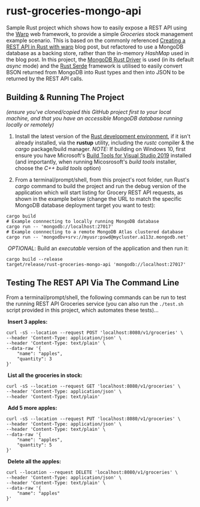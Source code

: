 # rust-groceries-mongo-api

Sample Rust project which shows how to easily expose a REST API using the [Warp](https://docs.rs/warp/) web framework, to provide a simple _Groceries_ stock management example scenario. This is based on the commonly referenced [Creating a REST API in Rust with warp](https://blog.logrocket.com/creating-a-rest-api-in-rust-with-warp/) blog post, but refactored to use a MongoDB database as a backing store, rather than the in-memory _HashMap_ used in the blog post. In this project, the [MongoDB Rust Driver](https://docs.rs/mongodb/) is used (in its default _async_ mode) and the [Rust Serde](https://serde.rs/) framework is utilised to easily convert BSON returned from MongoDB into Rust types and then into JSON to be returned by the REST API calls.

## Building & Running The Project

_(ensure you've cloned/copied this GitHub project first to your local machine, and that you have an accessible MongoDB database running locally or remotely)_

 1. Install the latest version of the [Rust development environment](https://www.rust-lang.org/tools/install), if it isn't already installed, via the __rustup__ utility, including the _rustc_ compiler & the _cargo_ package/build manager. _NOTE:_ If building on Windows 10, first ensure you have Microsoft's [Build Tools for Visual Studio 2019](https://visualstudio.microsoft.com/thank-you-downloading-visual-studio/?sku=BuildTools&rel=16) installed (and importantly, when running Micosrosoft's _build tools_ installer, choose the _C++ build tools_ option)

 2. From a terminal/prompt/shell, from this project's root folder, run Rust's _cargo_ command to build the project and run the debug version of the application which will start listing for Grocery REST API requests, as shown in the example below (change the URL to match the specific MongoDB database deployment target you want to test):
 
```console
cargo build
# Example connnecting to locally running MongoDB database
cargo run -- 'mongodb://localhost:27017'
# Example connnecting to a remote MongoDB Atlas clustered database
cargo run -- 'mongodbv+srv://myusr:pswd@mycluster.a113z.mongodb.net'
```

&nbsp;_OPTIONAL_: Build an _executable_ version of the application and then run it:
```console
cargo build --release
target/release/rust-groceries-mongo-api 'mongodb://localhost:27017'
```

## Testing The REST API Via The Command Line

From a terminal/prompt/shell, the following commands can be run to test the running REST API Groceries service (you can also run the `./test.sh` script provided in this project, which automates these tests)...

&nbsp;__Insert 3 apples:__
```console
curl -sS --location --request POST 'localhost:8080/v1/groceries' \
--header 'Content-Type: application/json' \
--header 'Content-Type: text/plain' \
--data-raw '{
    "name": "apples",
    "quantity": 3
}'
```

&nbsp;__List all the groceries in stock:__
```console
curl -sS --location --request GET 'localhost:8080/v1/groceries' \
--header 'Content-Type: application/json' \
--header 'Content-Type: text/plain'
```

&nbsp;__Add 5 more apples:__
```console
curl -sS --location --request PUT 'localhost:8080/v1/groceries' \
--header 'Content-Type: application/json' \
--header 'Content-Type: text/plain' \
--data-raw '{
    "name": "apples",
    "quantity": 5
}'
```

&nbsp;__Delete all the apples:__
```console
curl --location --request DELETE 'localhost:8080/v1/groceries' \
--header 'Content-Type: application/json' \
--header 'Content-Type: text/plain' \
--data-raw '{
    "name": "apples"
}'
```


